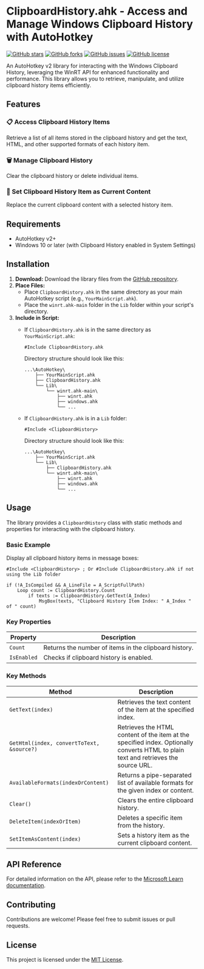 # ClipboardHistory.ahk - Access and Manage Windows Clipboard History with AutoHotkey

[![GitHub stars](https://img.shields.io/github/stars/nperovic/ClipboardHistory?style=social)](https://github.com/nperovic/ClipboardHistory/stargazers)
[![GitHub forks](https://img.shields.io/github/forks/nperovic/ClipboardHistory?style=social)](https://github.com/nperovic/ClipboardHistory/network/members)
[![GitHub issues](https://img.shields.io/github/issues/nperovic/ClipboardHistory)](https://github.com/nperovic/ClipboardHistory/issues)
[![GitHub license](https://img.shields.io/github/license/nperovic/ClipboardHistory)](https://github.com/nperovic/ClipboardHistory/blob/main/LICENSE)

An AutoHotkey v2 library for interacting with the Windows Clipboard History, leveraging the WinRT API for enhanced functionality and performance. This library allows you to retrieve, manipulate, and utilize clipboard history items efficiently.

## Features

### 📋 Access Clipboard History Items
Retrieve a list of all items stored in the clipboard history and get the text, HTML, and other supported formats of each history item.

### 🗑️ Manage Clipboard History
Clear the clipboard history or delete individual items.

### 🔄 Set Clipboard History Item as Current Content
Replace the current clipboard content with a selected history item.

## Requirements

- AutoHotkey v2+
- Windows 10 or later (with Clipboard History enabled in System Settings)

## Installation

1. **Download:** Download the library files from the [GitHub repository](https://github.com/nperovic/ClipboardHistory).
2. **Place Files:**
    - Place `ClipboardHistory.ahk` in the same directory as your main AutoHotkey script (e.g., `YourMainScript.ahk`).
    - Place the `winrt.ahk-main` folder in the `Lib` folder within your script's directory.
3. **Include in Script:**
    - If `ClipboardHistory.ahk` is in the same directory as `YourMainScript.ahk`:

        ```autohotkey
        #Include ClipboardHistory.ahk
        ```
      Directory structure should look like this: 
        ```
        ...\AutoHotkey\
            ├── YourMainScript.ahk
            ├── ClipboardHistory.ahk
            └── Lib\
                └── winrt.ahk-main\
                    ├── winrt.ahk
                    ├── windows.ahk
                    └── ...
        ```
    - If `ClipboardHistory.ahk` is in a `Lib` folder:

        ```autohotkey
        #Include <ClipboardHistory>
        ```
      Directory structure should look like this:
        ```
        ...\AutoHotkey\
            ├── YourMainScript.ahk
            └── Lib\
                ├── ClipboardHistory.ahk
                └── winrt.ahk-main\
                    ├── winrt.ahk
                    ├── windows.ahk
                    └── ...
        ```

## Usage

The library provides a `ClipboardHistory` class with static methods and properties for interacting with the clipboard history.

### Basic Example

Display all clipboard history items in message boxes:

```ahk
#Include <ClipboardHistory> ; Or #Include ClipboardHistory.ahk if not using the Lib folder

if (!A_IsCompiled && A_LineFile = A_ScriptFullPath)
    Loop count := ClipboardHistory.Count
        if texts := ClipboardHistory.GetText(A_Index)
            MsgBox(texts, "Clipboard History Item Index: " A_Index " of " count)
```

### Key Properties

| Property               | Description                                                     |
| ---------------------- | --------------------------------------------------------------- |
| `Count`                | Returns the number of items in the clipboard history.           |
| `IsEnabled`            | Checks if clipboard history is enabled.                         |

### Key Methods

| Method                 | Description                                                     |
| ---------------------- | --------------------------------------------------------------- |
| `GetText(index)`       | Retrieves the text content of the item at the specified index.  |
| `GetHtml(index, convertToText, &source?)` | Retrieves the HTML content of the item at the specified index. Optionally converts HTML to plain text and retrieves the source URL. |
| `AvailableFormats(indexOrContent)` | Returns a pipe-separated list of available formats for the given index or content. |
| `Clear()`              | Clears the entire clipboard history.                            |
| `DeleteItem(indexOrItem)` | Deletes a specific item from the history.                      |
| `SetItemAsContent(index)` | Sets a history item as the current clipboard content.         |

## API Reference

For detailed information on the API, please refer to the [Microsoft Learn documentation](https://learn.microsoft.com/en-us/uwp/api/windows.applicationmodel.datatransfer.clipboard?view=winrt-26100).

## Contributing

Contributions are welcome! Please feel free to submit issues or pull requests.

## License

This project is licensed under the [MIT License](https://github.com/nperovic/ClipboardHistory/blob/main/LICENSE).
